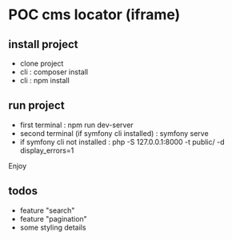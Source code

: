 # POC cms locator (iframe)

## install project

- clone project
- cli : composer install
- cli : npm install

## run project

- first terminal : npm run dev-server
- second terminal (if symfony cli installed) : symfony serve 
- if symfony cli not installed : php -S 127.0.0.1:8000 -t public/ -d display_errors=1

Enjoy

## todos

- feature "search"
- feature "pagination"
- some styling details
